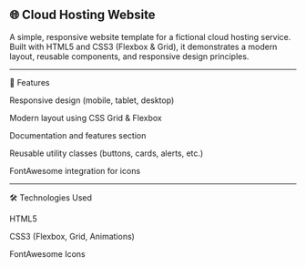 ## 🌐 **Cloud Hosting Website**

A simple, responsive website template for a fictional cloud hosting service.
Built with HTML5 and CSS3 (Flexbox & Grid), it demonstrates a modern layout, reusable components, and responsive design principles.

---

🚀 Features

Responsive design (mobile, tablet, desktop)

Modern layout using CSS Grid & Flexbox

Documentation and features section

Reusable utility classes (buttons, cards, alerts, etc.)

FontAwesome integration for icons

---

🛠️ Technologies Used

HTML5

CSS3 (Flexbox, Grid, Animations)

FontAwesome Icons

